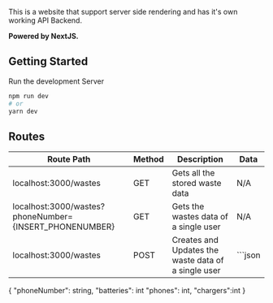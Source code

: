 This is a website that support server side rendering and has it's own working API Backend. 

**Powered by NextJS.**
## Getting Started
Run the development Server

```bash
npm run dev
# or
yarn dev
```

## Routes

| Route Path                                             | Method | Description                                         | Data    |
| ------------------------------------------------------ | ------ | --------------------------------------------------- | ------- |
| localhost:3000/wastes                                  | GET    | Gets all the stored waste data                      | N/A     |
| localhost:3000/wastes?phoneNumber={INSERT_PHONENUMBER} | GET    | Gets the wastes data of a single user               | N/A     |
| localhost:3000/wastes                                  | POST   | Creates and Updates the waste data of a single user | ```json |
{
    "phoneNumber": string,
    "batteries": int
    "phones": int,
    "chargers":int
}
```|

